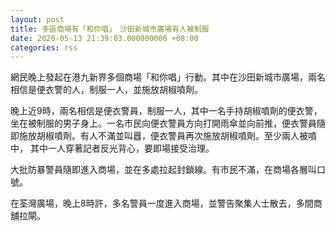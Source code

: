 ```yaml
---
layout: post
title: 多區商場有「和你唱」　沙田新城市廣場有人被制服
date: 2020-05-13 21:39:03.000000000 +08:00
categories: rss
---
```


網民晚上發起在港九新界多個商場「和你唱」行動。其中在沙田新城市廣場，兩名相信是便衣警的人，制服一人，並施放胡椒噴劑。

晚上近9時，兩名相信是便衣警員，制服一人，其中一名手持胡椒噴劑的便衣警，坐在被制服的男子身上。一名市民向便衣警員方向打開雨傘並向前推，便衣警員隨即施放胡椒噴劑。有人不滿並叫囂，便衣警員再次施放胡椒噴劑。至少兩人被噴中， 其中一人穿著記者反光背心，要即場接受治理。

大批防暴警員隨即進入商場，並在多處拉起封鎖線。有市民不滿，在商場各層叫口號。

在荃灣廣場，晚上8時許，多名警員一度進入商場，並警告聚集人士散去，多間商舖拉閘。
